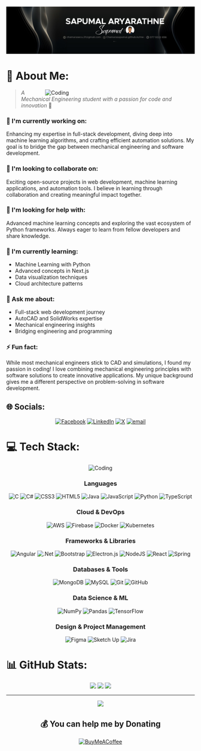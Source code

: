 <div align="center">
  
  ![Header](./banner.jpg)

</div>

# 💫 About Me:
<div align="left">

<img align="right" alt="Coding" width="400" src="https://user-images.githubusercontent.com/74038190/225813708-98b745f2-7d22-48cf-9150-083f1b00d6c9.gif">

  > *A Mechanical Engineering student with a passion for code and innovation* 🚀

  ### 🔭 I'm currently working on:
  Enhancing my expertise in full-stack development, diving deep into machine learning algorithms, and crafting efficient automation solutions. My goal is to bridge the gap between mechanical engineering and software development.

  ### 👯 I'm looking to collaborate on:
  Exciting open-source projects in web development, machine learning applications, and automation tools. I believe in learning through collaboration and creating meaningful impact together.

  ### 🤝 I'm looking for help with:
  Advanced machine learning concepts and exploring the vast ecosystem of Python frameworks. Always eager to learn from fellow developers and share knowledge.

  ### 🌱 I'm currently learning:
  - Machine Learning with Python
  - Advanced concepts in Next.js
  - Data visualization techniques
  - Cloud architecture patterns

  ### 💬 Ask me about:
  - Full-stack web development journey
  - AutoCAD and SolidWorks expertise
  - Mechanical engineering insights
  - Bridging engineering and programming

  ### ⚡ Fun fact:
  While most mechanical engineers stick to CAD and simulations, I found my passion in coding! I love combining mechanical engineering principles with software solutions to create innovative applications. My unique background gives me a different perspective on problem-solving in software development.
</div>

## 🌐 Socials:
<div align="center">
  
[![Facebook](https://img.shields.io/badge/Facebook-%231877F2.svg?logo=Facebook&logoColor=white)](https://facebook.com/Sapumal%20Aryarathne) 
[![LinkedIn](https://img.shields.io/badge/LinkedIn-%230077B5.svg?logo=linkedin&logoColor=white)](https://linkedin.com/in/Sapumal%20Aryarathne) 
[![X](https://img.shields.io/badge/X-black.svg?logo=X&logoColor=white)](https://x.com/SapumalCham) 
[![email](https://img.shields.io/badge/Email-D14836?logo=gmail&logoColor=white)](mailto:chamarasecu.21@gmail.com)

</div>

# 💻 Tech Stack:
<div align="center">

<img align="center" alt="Coding" width="400" src="https://user-images.githubusercontent.com/74038190/218265814-3084a4ba-809c-4135-afc0-8685d0f634b3.gif">


### Languages
![C](https://img.shields.io/badge/c-%2300599C.svg?style=for-the-badge&logo=c&logoColor=white) 
![C#](https://img.shields.io/badge/c%23-%23239120.svg?style=for-the-badge&logo=csharp&logoColor=white) 
![CSS3](https://img.shields.io/badge/css3-%231572B6.svg?style=for-the-badge&logo=css3&logoColor=white) 
![HTML5](https://img.shields.io/badge/html5-%23E34F26.svg?style=for-the-badge&logo=html5&logoColor=white) 
![Java](https://img.shields.io/badge/java-%23ED8B00.svg?style=for-the-badge&logo=openjdk&logoColor=white) 
![JavaScript](https://img.shields.io/badge/javascript-%23323330.svg?style=for-the-badge&logo=javascript&logoColor=%23F7DF1E) 
![Python](https://img.shields.io/badge/python-3670A0?style=for-the-badge&logo=python&logoColor=ffdd54) 
![TypeScript](https://img.shields.io/badge/typescript-%23007ACC.svg?style=for-the-badge&logo=typescript&logoColor=white)

### Cloud & DevOps
![AWS](https://img.shields.io/badge/AWS-%23FF9900.svg?style=for-the-badge&logo=amazon-aws&logoColor=white) 
![Firebase](https://img.shields.io/badge/firebase-%23039BE5.svg?style=for-the-badge&logo=firebase) 
![Docker](https://img.shields.io/badge/docker-%230db7ed.svg?style=for-the-badge&logo=docker&logoColor=white) 
![Kubernetes](https://img.shields.io/badge/kubernetes-%23326ce5.svg?style=for-the-badge&logo=kubernetes&logoColor=white)

### Frameworks & Libraries
![Angular](https://img.shields.io/badge/angular-%23DD0031.svg?style=for-the-badge&logo=angular&logoColor=white) 
![.Net](https://img.shields.io/badge/.NET-5C2D91?style=for-the-badge&logo=.net&logoColor=white) 
![Bootstrap](https://img.shields.io/badge/bootstrap-%238511FA.svg?style=for-the-badge&logo=bootstrap&logoColor=white) 
![Electron.js](https://img.shields.io/badge/Electron-191970?style=for-the-badge&logo=Electron&logoColor=white) 
![NodeJS](https://img.shields.io/badge/node.js-6DA55F?style=for-the-badge&logo=node.js&logoColor=white) 
![React](https://img.shields.io/badge/react-%2320232a.svg?style=for-the-badge&logo=react&logoColor=%2361DAFB) 
![Spring](https://img.shields.io/badge/spring-%236DB33F.svg?style=for-the-badge&logo=spring&logoColor=white)

### Databases & Tools
![MongoDB](https://img.shields.io/badge/MongoDB-%234ea94b.svg?style=for-the-badge&logo=mongodb&logoColor=white) 
![MySQL](https://img.shields.io/badge/mysql-4479A1.svg?style=for-the-badge&logo=mysql&logoColor=white) 
![Git](https://img.shields.io/badge/git-%23F05033.svg?style=for-the-badge&logo=git&logoColor=white) 
![GitHub](https://img.shields.io/badge/github-%23121011.svg?style=for-the-badge&logo=github&logoColor=white)

### Data Science & ML
![NumPy](https://img.shields.io/badge/numpy-%23013243.svg?style=for-the-badge&logo=numpy&logoColor=white) 
![Pandas](https://img.shields.io/badge/pandas-%23150458.svg?style=for-the-badge&logo=pandas&logoColor=white) 
![TensorFlow](https://img.shields.io/badge/TensorFlow-%23FF6F00.svg?style=for-the-badge&logo=TensorFlow&logoColor=white)

### Design & Project Management
![Figma](https://img.shields.io/badge/figma-%23F24E1E.svg?style=for-the-badge&logo=figma&logoColor=white) 
![Sketch Up](https://img.shields.io/badge/SketchUp-005F9E?style=for-the-badge&logo=sketchup&logoColor=white)
![Jira](https://img.shields.io/badge/jira-%230A0FFF.svg?style=for-the-badge&logo=jira&logoColor=white)

</div>

# 📊 GitHub Stats:
<div align="center">
  
![](https://github-readme-stats.vercel.app/api?username=ChamaraSapumal&theme=gruvbox_light&hide_border=false&include_all_commits=true&count_private=true)
![](https://github-readme-streak-stats.herokuapp.com/?user=ChamaraSapumal&theme=gruvbox_light&hide_border=false)
![](https://github-readme-stats.vercel.app/api/top-langs/?username=ChamaraSapumal&theme=gruvbox_light&hide_border=false&include_all_commits=true&count_private=true&layout=compact)

</div>

---
<div align="center">
  
[![](https://visitcount.itsvg.in/api?id=ChamaraSapumal&icon=6&color=11)](https://visitcount.itsvg.in)

## 💰 You can help me by Donating
[![BuyMeACoffee](https://img.shields.io/badge/Buy%20Me%20a%20Coffee-ffdd00?style=for-the-badge&logo=buy-me-a-coffee&logoColor=black)](https://buymeacoffee.com/sapumalcham) 

</div>
